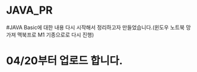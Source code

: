 # JAVA_PR
#JAVA Basic에 대한 내용 다시 시작해서 정리하고자 만들었습니다.(윈도우 노트북 망가져 맥북프로 M1 기종으로로 다시 진행)
# 04/20부터 업로드 합니다.
